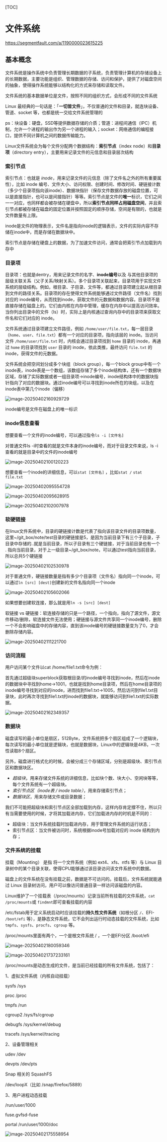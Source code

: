[TOC]

# 文件系统

https://segmentfault.com/a/1190000023615225

## 基本概念

文件系统是操作系统中负责管理长期数据的子系统，负责管理计算机的存储设备上的长期数据，主要功能是组织、管理数据的存储、访问和保护，提供了对磁盘空间的抽象，使得操作系统能够以结构化的方式来存储和读取文件。

文件系统的基本数据单位是文件，按照不同的组织方式，会形成不同的文件系统

Linux 最经典的一句话是：「**一切皆文件**」，不仅普通的文件和目录，就连块设备、管道、socket 等，也都是统一交给文件系统管理的

ps：块设备：硬盘，SSD等提供数据存储的介质；管道：进程间通信（IPC）机制，允许一个进程的输出作为另一个进程的输入；socket：网络通信的编程接口，提供不同计算机之间的数据传输能力。

Linux文件系统会为每个文件分配两个数据结构：**索引节点**（index node）和**目录项**（directory entry），主要用来记录文件的元信息和目录层次结构

### 索引节点

索引节点：也就是 *inode*，用来记录文件的元信息（除了文件名之外的所有重要属性），比如 inode 编号、文件大小、访问权限、创建时间、修改时间、硬链接计数（多少个目录项指向该inode）、数据块指针（保存文件数据存放的磁盘位置，可以是直接指针，也可以是间接指针）等等。索引节点是文件的**唯一**标识，它们之间一一对应，也同样都会被存储在硬盘中，所以**索引节点同样占用磁盘空间**，并且索引节点都被存储在磁盘的固定位置并按照固定的顺序存储，空间是有限的，也就是文件数量有上限。

inode是文件的物理表示，文件名是指向inode的逻辑表示，文件的实际内容不存储在inode中，而是存储在数据块中。

索引节点是存储在硬盘上的数据，为了加速文件访问，通常会把索引节点加载到内存中

### 目录项

目录项：也就是dentry，用来记录文件的名字、**inode编号**以及 与其他目录项的层级关联关系（父子关系/映射关系）。多个目录项关联起来，目录项用于实现文件系统的层级结构。例如，根目录、子目录、文件等，都通过目录项建立起从根目录到文件的路径关系。目录项的存在使得文件系统能够通过文件路径（文件名）找到对应的 inode编号，从而找到inode，获取文件的元数据和数据内容。目录项不是直接存储在磁盘上的。它们由内核在内存中管理，缓存在内存中以提高访问效率。当你列出目录中的文件（ls）时，实际上是内核通过查询内存中的目录项来获取文件名和它们对应的 inode。

文件系统通过目录项建立文件路径，例如 `/home/user/file.txt`，每一层目录（`home`、`user`、`file.txt`）都有一个对应的目录项，指向该层的 inode。当访问文件 `/home/user/file.txt` 时，内核会通过目录项找到 `home` 目录的 inode，再通过 `home` 的目录项找到 `user` 目录的 inode，依此类推，最终访问 `file.txt` 的 inode，获得文件的元数据。

文件系统会把空间划分成多个块组（block group），每一个block group中有一个inode表，inode表是一个数组，该数组存储了多个inode结构体，还有一个数据块区域，存储了实际数据或者一组目录项→inode编号，inode结构体中的数据块指针指向了对应的数据块。通过inode编号可以寻找到inode所在的块组，以及在inode表中第几个inode（偏移）

![image-20250402160929729](https://raw.githubusercontent.com/upsetgrass/typora_pic_bed/main/image-20250402160929729.png)



inode编号是文件在磁盘上的唯一标识

### inode信息查看

想要查看一个文件的inode编号，可以通过指令`ls -i [文件名]`

对普通文件ls -i时查看的就是文件本身的inode编号，而对于目录文件来说，ls -i 查看的就是目录中的文件的inode编号

![image-20250402100120223](https://raw.githubusercontent.com/upsetgrass/typora_pic_bed/main/image-20250402100120223.png)

想要查看一个inode的详细信息，可以`stat [文件名]` ，比如`stat /`  `stat file.txt`

![image-20250402095554728](https://raw.githubusercontent.com/upsetgrass/typora_pic_bed/main/image-20250402095554728.png)

![image-20250402095628915](https://raw.githubusercontent.com/upsetgrass/typora_pic_bed/main/image-20250402095628915.png)

![image-20250402102007978](https://raw.githubusercontent.com/upsetgrass/typora_pic_bed/main/image-20250402102007978.png)



### 软硬链接

在linux文件系统中，目录的硬链接计数是代表了指向该目录文件的目录项数量，这里~/git_box/note/test目录的硬链接是5，是因为当前目录下有三个子目录，子目录中存储的..就是当前目录，所以子目录有三个硬链接，对于当前目录也有一个 . 指向当前目录，对于上一级目录~/git_box/note，可以通过test指向当前目录，所以总共5个硬链接

![image-20250402102530978](https://raw.githubusercontent.com/upsetgrass/typora_pic_bed/main/image-20250402102530978.png)

对于普通文件，硬链接数量是指有多少个目录项（文件名）指向同一个inode，可以通过`ln [src] [dest]`创建新的文件名指向同一个inode

![image-20250402105602066](https://raw.githubusercontent.com/upsetgrass/typora_pic_bed/main/image-20250402105602066.png)

如果想要创建软连接，那么就是用`ln -s [src] [dest]`

软链接 vs 硬链接：软连接存储的只是一个路径，一个指向，指向了源文件，源文件移动/删除，软连接文件无法使用；硬链接与源文件共享同一个inode编号，删除一个不会影响磁盘中的存储内容，直到该inode编号的硬链接数量变为了0，才会删除存储内容。

![image-20250402111221700](https://raw.githubusercontent.com/upsetgrass/typora_pic_bed/main/image-20250402111221700.png)

### 访问流程

用户访问某个文件以cat /home/file1.txt命令为例：

首先通过超级块superblock获取根目录/的inode编号寻找到inode，然后在inode的数据块中寻找到home→1001，也就是找到home目录项，然后在home目录项的inode编号寻找到对应的inode，进而找到file1.txt→1005，然后访问到file1.txt目录块，此时再次寻找到file1.txt的inode的数据块，就能够访问到file1.txt的实际数据。

![image-20250402162349357](https://raw.githubusercontent.com/upsetgrass/typora_pic_bed/main/image-20250402162349357.png)

### 数据块

磁盘读写的最小单位是扇区，512Byte，文件系统把多个扇区组成了一个逻辑块，每次读写的最小单位就是逻辑块，也就是数据块，Linux中的逻辑块是4KB，一次性读取8个扇区。

另外，磁盘进行格式化的时候，会被分成三个存储区域，分别是超级块、索引节点区和数据块区。

- *超级块*，用来存储文件系统的详细信息，比如块个数、块大小、空闲块等等，每个文件系统有一个超级块。
- *索引节点区（inode表 / inode table）*，用来存储索引节点；
- *数据块区*，用来存储文件或目录数据；

我们不可能把超级块和索引节点区全部加载到内存，这样内存肯定撑不住，所以只有当需要使用的时候，才将其加载进内存，它们加载进内存的时机是不同的：

- 超级块：当文件系统挂载时加载进内存，用于管理文件系统的运行状态；
- 索引节点区：当文件被访问时，系统根据inode号加载对应的 inode 结构到内存；





### 文件系统的挂载

挂载（Mounting） 是指 将一个文件系统（例如 ext4、xfs、ntfs 等）与 Linux 目录树中的某个目录关联，使得CPU能够通过该目录访问该文件系统中的数据。

磁盘上的文件系统在没有挂载之前，数据是不可访问的。挂载后，文件系统就能通过 Linux 目录树访问，用户可以像访问普通目录一样访问该磁盘的内容。



Linux维护了一个挂载表（/proc/mounts）记录当前所有挂载的文件系统，`cat /proc/mounts`或  `findmnt`即可查看挂载的内容

/etc/fstab用于定义系统启动时应该挂载的**持久性文件系统**（如根分区 `/`、EFI- `/boot/efi` 等），是静态文件系统，它不会列出运行时动态挂载的文件系统，比如 `tmpfs`、`sysfs`、`procfs`、`cgroup` 等。



/proc/mounts里面有两个，一个是根文件系统 / ，一个是EFI分区 /boot/efi

![image-20250402180059346](https://raw.githubusercontent.com/upsetgrass/typora_pic_bed/main/image-20250402180059346.png)

![image-202504021737233161](https://raw.githubusercontent.com/upsetgrass/typora_pic_bed/main/image-20250402175608043.png)

/proc/mounts是动态生成的文件，是当前已经挂载的所有文件系统，包括了：

1、虚拟文件系统（内核自动挂载）

sysfs /sys

proc /proc

tmpfs /run

cgroup2 /sys/fs/cgroup

debugfs /sys/kernel/debug

tracefs /sys/kernel/tracing

2、设备管理相关

udev /dev

devpts /dev/pts

Snap 相关的 SquashFS

/dev/loopX（比如 /snap/firefox/5889）

3、用户进程动态挂载

/run/user/1000

fuse.gvfsd-fuse

portal /run/user/1000/doc

![image-20250402175558954](../pic_to_typora/image-20250402175558954.png)